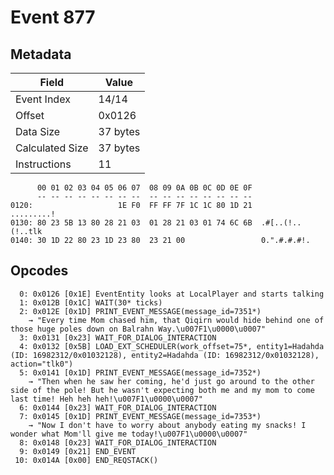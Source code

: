 # Event 877

## Metadata

| Field           | Value    |
|-----------------|----------|
| Event Index     | 14/14    |
| Offset          | 0x0126   |
| Data Size       | 37 bytes |
| Calculated Size | 37 bytes |
| Instructions    | 11       |

```
      00 01 02 03 04 05 06 07  08 09 0A 0B 0C 0D 0E 0F
      -- -- -- -- -- -- -- --  -- -- -- -- -- -- -- --
0120:                   1E F0  FF FF 7F 1C 1C 80 1D 21        .........!
0130: 80 23 5B 13 80 28 21 03  01 28 21 03 01 74 6C 6B  .#[..(!..(!..tlk
0140: 30 1D 22 80 23 1D 23 80  23 21 00                 0.".#.#.#!.     
```

## Opcodes

```
  0: 0x0126 [0x1E] EventEntity looks at LocalPlayer and starts talking
  1: 0x012B [0x1C] WAIT(30* ticks)
  2: 0x012E [0x1D] PRINT_EVENT_MESSAGE(message_id=7351*)
    → "Every time Mom chased him, that Qiqirn would hide behind one of those huge poles down on Balrahn Way.\u007F1\u0000\u0007"
  3: 0x0131 [0x23] WAIT_FOR_DIALOG_INTERACTION
  4: 0x0132 [0x5B] LOAD_EXT_SCHEDULER(work_offset=75*, entity1=Hadahda (ID: 16982312/0x01032128), entity2=Hadahda (ID: 16982312/0x01032128), action="tlk0")
  5: 0x0141 [0x1D] PRINT_EVENT_MESSAGE(message_id=7352*)
    → "Then when he saw her coming, he'd just go around to the other side of the pole! But he wasn't expecting both me and my mom to come last time! Heh heh heh!\u007F1\u0000\u0007"
  6: 0x0144 [0x23] WAIT_FOR_DIALOG_INTERACTION
  7: 0x0145 [0x1D] PRINT_EVENT_MESSAGE(message_id=7353*)
    → "Now I don't have to worry about anybody eating my snacks! I wonder what Mom'll give me today!\u007F1\u0000\u0007"
  8: 0x0148 [0x23] WAIT_FOR_DIALOG_INTERACTION
  9: 0x0149 [0x21] END_EVENT
 10: 0x014A [0x00] END_REQSTACK()
```

